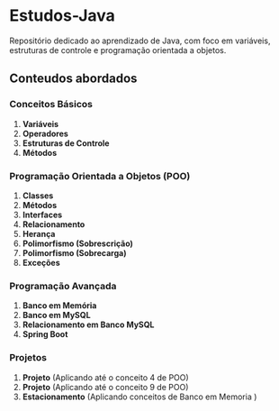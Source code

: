 # Estudos-Java
Repositório dedicado ao aprendizado de Java, com foco em variáveis, estruturas de controle e programação orientada a objetos.

## Conteudos abordados

### Conceitos Básicos
1. **Variáveis**
2. **Operadores**
3. **Estruturas de Controle**
4. **Métodos**

### Programação Orientada a Objetos (POO)
1. **Classes**
2. **Métodos**
3. **Interfaces**
4. **Relacionamento**
5. **Herança**
6. **Polimorfismo (Sobrescrição)**
7. **Polimorfismo (Sobrecarga)**
8. **Exceções**

### Programação Avançada
1. **Banco em Memória**
2. **Banco em MySQL**
3. **Relacionamento em Banco MySQL**
4. **Spring Boot**



### Projetos
1. **Projeto** (Aplicando até o conceito 4 de POO)
2. **Projeto** (Aplicando até o conceito 9 de POO)
3. **Estacionamento** (Aplicando conceitos de Banco em Memoria )
